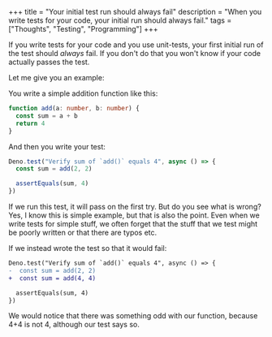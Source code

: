 +++
title = "Your initial test run should always fail"
description = "When you write tests for your code, your initial run should always fail."
tags = ["Thoughts", "Testing", "Programming"]
+++

If you write tests for your code and you use unit-tests, your first initial run
of the test should _always_ fail. If you don't do that you won't know if your
code actually passes the test.

Let me give you an example:

You write a simple addition function like this:

```typescript
function add(a: number, b: number) {
  const sum = a + b
  return 4
}
```

And then you write your test:

```typescript
Deno.test("Verify sum of `add()` equals 4", async () => {
  const sum = add(2, 2)

  assertEquals(sum, 4)
})
```

If we run this test, it will pass on the first try. But do you see what is
wrong? Yes, I know this is simple example, but that is also the point. Even when
we write tests for simple stuff, we often forget that the stuff that we test
might be poorly written or that there are typos etc.

If we instead wrote the test so that it would fail:

```diff
Deno.test("Verify sum of `add()` equals 4", async () => {
-  const sum = add(2, 2)
+  const sum = add(4, 4)

  assertEquals(sum, 4)
})
```

We would notice that there was something odd with our function, because 4+4 is
not 4, although our test says so.
